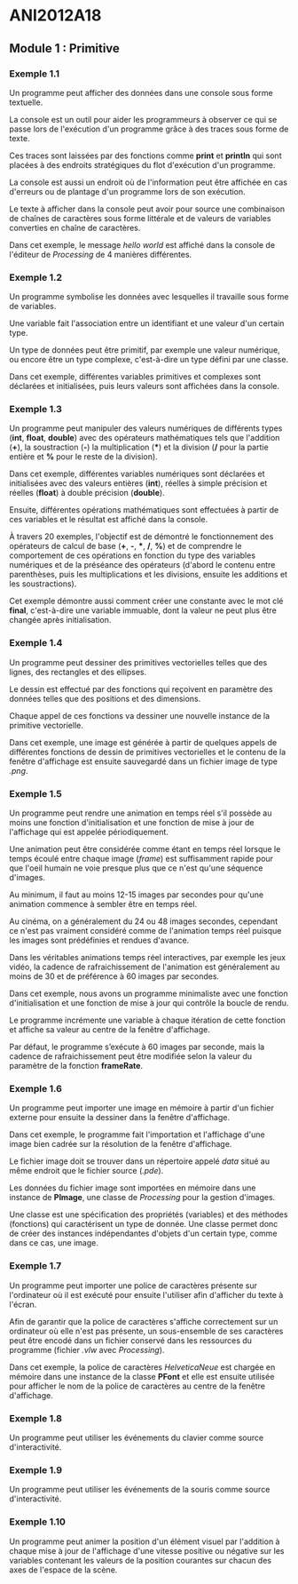 # ANI2012A18

## Module 1 : Primitive

### Exemple 1.1

Un programme peut afficher des données dans une console sous forme textuelle.

La console est un outil pour aider les programmeurs à observer ce qui se passe lors de l'exécution d'un programme grâce à des traces sous forme de texte.

Ces traces sont laissées par des fonctions comme **print** et **println** qui sont placées à des endroits stratégiques du flot d'exécution d'un programme.

La console est aussi un endroit où de l'information peut être affichée en cas d'erreurs ou de plantage d'un programme lors de son exécution.

Le texte à afficher dans la console peut avoir pour source une combinaison de chaînes de caractères sous forme littérale et de valeurs de variables converties en chaîne de caractères.

Dans cet exemple, le message *hello world* est affiché dans la console de l'éditeur de *Processing* de 4 manières différentes.

### Exemple 1.2

Un programme symbolise les données avec lesquelles il travaille sous forme de variables.

Une variable fait l'association entre un identifiant et une valeur d'un certain type.

Un type de données peut être primitif, par exemple une valeur numérique, ou encore être un type complexe, c'est-à-dire un type défini par une classe.

Dans cet exemple, différentes variables primitives et complexes sont déclarées et initialisées, puis leurs valeurs sont affichées dans la console.

### Exemple 1.3

Un programme peut manipuler des valeurs numériques de différents types (**int**, **float**, **double**) avec des opérateurs mathématiques tels que l'addition (**+**), la soustraction (**-**) la multiplication (**\***) et la division (**/** pour la partie entière et **%** pour le reste de la division).

Dans cet exemple, différentes variables numériques sont déclarées et initialisées avec des valeurs entières (**int**), réelles à simple précision et réelles (**float**) à double précision (**double**).

Ensuite, différentes opérations mathématiques sont effectuées à partir de ces variables et le résultat est affiché dans la console.

À travers 20 exemples, l'objectif est de démontré le fonctionnement des opérateurs de calcul de base (**+**, **-**, **\***, **/**, **%**) et de comprendre le comportement de ces opérations en fonction du type des variables numériques et de la préséance des opérateurs (d'abord le contenu entre parenthèses, puis les multiplications et les divisions, ensuite les additions et les soustractions).

Cet exemple démontre aussi comment créer une constante avec le mot clé **final**, c'est-à-dire une variable immuable, dont la valeur ne peut plus être changée après initialisation.

### Exemple 1.4

Un programme peut dessiner des primitives vectorielles telles que des lignes, des rectangles et des ellipses.

Le dessin est effectué par des fonctions qui reçoivent en paramètre des données telles que des positions et des dimensions.

Chaque appel de ces fonctions va dessiner une nouvelle instance de la primitive vectorielle.

Dans cet exemple, une image est générée à partir de quelques appels de différentes fonctions de dessin de primitives vectorielles et le contenu de la fenêtre d'affichage est ensuite sauvegardé dans un fichier image de type *.png*.

### Exemple 1.5

Un programme peut rendre une animation en temps réel s'il possède au moins une fonction d'initialisation et une fonction de mise à jour de l'affichage qui est appelée périodiquement.

Une animation peut être considérée comme étant en temps réel lorsque le temps écoulé entre chaque image (*frame*) est suffisamment rapide pour que l'oeil humain ne voie presque plus que ce n'est qu'une séquence d'images.

Au minimum, il faut au moins 12-15 images par secondes pour qu'une animation commence à sembler être en temps réel.

Au cinéma, on a généralement du 24 ou 48 images secondes, cependant ce n'est pas vraiment considéré comme de l'animation temps réel puisque les images sont prédéfinies et rendues d'avance.

Dans les véritables animations temps réel interactives, par exemple les jeux vidéo, la cadence de rafraichissement de l'animation est généralement au moins de 30 et de préférence à 60 images par secondes.

Dans cet exemple, nous avons un programme minimaliste avec une fonction d'initialisation et une fonction de mise à jour qui contrôle la boucle de rendu.

Le programme incrémente une variable à chaque itération de cette fonction et affiche sa valeur au centre de la fenêtre d'affichage.

Par défaut, le programme s’exécute à 60 images par seconde, mais la cadence de rafraichissement peut être modifiée selon la valeur du paramètre de la fonction **frameRate**.

### Exemple 1.6

Un programme peut importer une image en mémoire à partir d'un fichier externe pour ensuite la dessiner dans la fenêtre d'affichage.

Dans cet exemple, le programme fait l'importation et l'affichage d'une image bien cadrée sur la résolution de la fenêtre d'affichage.

Le fichier image doit se trouver dans un répertoire appelé *data* situé au même endroit que le fichier source (*.pde*).

Les données du fichier image sont importées en mémoire dans une instance de **PImage**, une classe de *Processing* pour la gestion d'images.

Une classe est une spécification des propriétés (variables) et des méthodes (fonctions) qui caractérisent un type de donnée. Une classe permet donc de créer des instances indépendantes d'objets d'un certain type, comme dans ce cas, une image.

### Exemple 1.7

Un programme peut importer une police de caractères présente sur l'ordinateur où il est exécuté pour ensuite l'utiliser afin d'afficher du texte à l'écran.

Afin de garantir que la police de caractères s'affiche correctement sur un ordinateur où elle n'est pas présente, un sous-ensemble de ses caractères peut être encodé dans un fichier conservé dans les ressources du programme (fichier *.vlw* avec *Processing*).

Dans cet exemple, la police de caractères *HelveticaNeue* est chargée en mémoire dans une instance de la classe **PFont** et elle est ensuite utilisée pour afficher le nom de la police de caractères au centre de la fenêtre d'affichage.

### Exemple 1.8

Un programme peut utiliser les événements du clavier comme source d'interactivité.

### Exemple 1.9

Un programme peut utiliser les événements de la souris comme source d'interactivité.

### Exemple 1.10

Un programme peut animer la position d'un élément visuel par l'addition à chaque mise à jour de l'affichage d'une vitesse positive ou négative sur les variables contenant les valeurs de la position courantes sur chacun des axes de l'espace de la scène.
